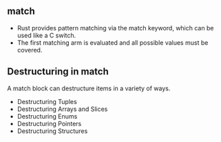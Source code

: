## match

- Rust provides pattern matching via the match keyword, which can be used like a C switch.
- The first matching arm is evaluated and all possible values must be covered.

## Destructuring in match

A match block can destructure items in a variety of ways.

- Destructuring Tuples
- Destructuring Arrays and Slices
- Destructuring Enums
- Destructuring Pointers
- Destructuring Structures